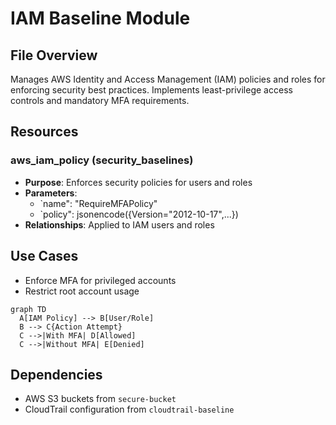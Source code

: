 # IAM Baseline Module

## File Overview
Manages AWS Identity and Access Management (IAM) policies and roles for enforcing security best practices. Implements least-privilege access controls and mandatory MFA requirements.

## Resources
### aws_iam_policy (security_baselines)
- **Purpose**: Enforces security policies for users and roles
- **Parameters**:
  - `name": "RequireMFAPolicy"
  - `policy": jsonencode({Version="2012-10-17",...})
- **Relationships**: Applied to IAM users and roles

## Use Cases
- Enforce MFA for privileged accounts
- Restrict root account usage

```mermaid
graph TD
  A[IAM Policy] --> B[User/Role]
  B --> C{Action Attempt}
  C -->|With MFA| D[Allowed]
  C -->|Without MFA| E[Denied]
```

## Dependencies
- AWS S3 buckets from `secure-bucket`
- CloudTrail configuration from `cloudtrail-baseline`